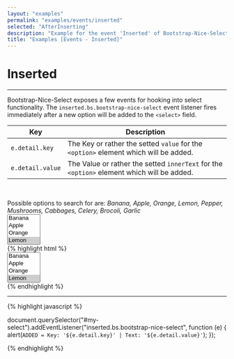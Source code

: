 ```yaml
---
layout: "examples"
permalink: "examples/events/inserted"
selected: "AfterInserting"
description: "Example for the event 'Inserted' of Bootstrap-Nice-Select - Gives an overview how to implement the event and how it looks like"
title: "Examples [Events - Inserted]"
---
```


# **Inserted**

---
Bootstrap-Nice-Select exposes a few events for hooking into select functionality. The `inserted.bs.bootstrap-nice-select` event listener fires immediately after a new option will be added to the `<select>` field.

| Key | Description |
| --- | --- |
| `e.detail.key` | The Key or rather the setted `value` for the `<option>` element which will be added. |
| `e.detail.value` | The Value or rather the setted `innerText` for the `<option>` element which will be added. |

&nbsp;

<div class="alert alert-light d-flex justify-content-start align-items-center font-size-13" role="alert">
        <i class="fa-solid fa-circle-info pe-2"></i>Possible options to search for are: <i class="ms-2">Banana, Apple, Orange, Lemon, Pepper, Mushrooms, Cabbages, Celery, Brocoli, Garlic</i>
</div>

<div class="container my-4 border rounded p-0">
    <div class="p-5 border-bottom">
        <select multiple="multiple" data-bs-toggle="bootstrap-nice-select" id="event-inserted">
            <option value="Banana">Banana</option>
            <option value="Apple">Apple</option>
            <option value="Orange">Orange</option>
            <option value="Lemon" selected="selected">Lemon</option>
            <option value="Pepper">Pepper</option>
            <option value="Mushrooms">Mushrooms</option>
            <option value="Cabbages">Cabbages</option>
            <option value="Celery">Celery</option>
            <option value="Garlic">Garlic</option>
            <option value="Brocoli">Brocoli</option>
        </select>
    </div>
    <div class="bg-highlight rounded">
{% highlight html %}
<div class="container">
    <select multiple="multiple" data-bs-toggle="bootstrap-nice-select" id="my-select">
        <option value="Banana">Banana</option>
        <option value="Apple">Apple</option>
        <option value="Orange">Orange</option>
        <option value="Lemon" selected="selected">Lemon</option>
        <option value="Pepper">Pepper</option>
        <option value="Mushrooms">Mushrooms</option>
        <option value="Cabbages">Cabbages</option>
        <option value="Celery">Celery</option>
        <option value="Garlic">Garlic</option>
        <option value="Brocoli">Brocoli</option>
    </select>
</div>
{% endhighlight %}
<hr>
{% highlight javascript %}

document.querySelector("#my-select").addEventListener("inserted.bs.bootstrap-nice-select", function (e) {
    alert(`ADDED = Key: '${e.detail.key}' | Text: '${e.detail.value}'`);
});

{% endhighlight %}
    </div>
</div>